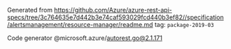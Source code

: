 Generated from https://github.com/Azure/azure-rest-api-specs/tree/3c764635e7d442b3e74caf593029fcd440b3ef82//specification/alertsmanagement/resource-manager/readme.md tag: `package-2019-03`

Code generator @microsoft.azure/autorest.go@2.1.171


